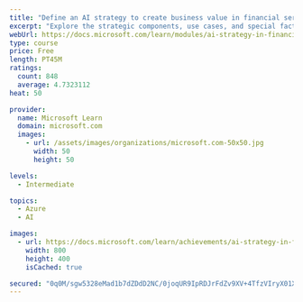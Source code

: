```yaml
---
title: "Define an AI strategy to create business value in financial services"
excerpt: "Explore the strategic components, use cases, and special factors of an AI strategy in financial services that creates business value, with INSEAD and Microsoft."
webUrl: https://docs.microsoft.com/learn/modules/ai-strategy-in-financial-services/
type: course
price: Free
length: PT45M
ratings:
  count: 848
  average: 4.7323112
heat: 50

provider:
  name: Microsoft Learn
  domain: microsoft.com
  images:
    - url: /assets/images/organizations/microsoft.com-50x50.jpg
      width: 50
      height: 50

levels:
  - Intermediate

topics:
  - Azure
  - AI

images:
  - url: https://docs.microsoft.com/learn/achievements/ai-strategy-in-financial-services-social.png
    width: 800
    height: 400
    isCached: true

secured: "0q0M/sgw5328eMad1b7dZDdD2NC/0joqUR9IpRDJrFdZv9XV+4TfzVIryX01XgCXDDM0dvwG6u5FE580+ce4Ek2VLgAO2covAI7M9RNe+N65GhUaTJB68288i5XXzuzoAjHT2gEpjSJRryg+SfxAD+rjK6fnal0SLIbJh4Dee6dAXxMwE6Rx7++0r5Fyw+oG/pQAKvAbG8oqYMC3lGVRs7YOsw8tZ/UjCSYN9gt4XQwGHJlzkMJAa9HTTjPy8AXeI2iLmnmkGVsPPcOQN2nSP0jnbLyZRsSKCuA8DyHthj58QGK5vDPL4qE0hIzQghxW3/j/cNDo6zB8v9jUpMG14/35zXO/+qBE7KUULl7nn1A2NmcHQt9lCUuAu2Yt0XV1W5mMHs4LP7ZQbnsPm4RAZHKLrESTu57m/6qfutJ5OBo=;ZX4MlBGH3uBuRVM75AywJQ=="
---
```


